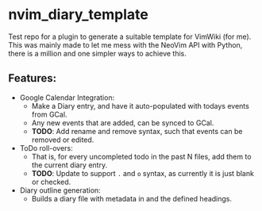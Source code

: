 # nvim_diary_template

Test repo for a plugin to generate a suitable template for VimWiki (for me).
This was mainly made to let me mess with the NeoVim API with Python, there is a
million and one simpler ways to achieve this.

## Features:
- Google Calendar Integration:
    - Make a Diary entry, and have it auto-populated with todays events
      from GCal.
    - Any new events that are added, can be synced to GCal.
    - **TODO**: Add rename and remove syntax, such that events can be removed
      or edited.
- ToDo roll-overs:
    - That is, for every uncompleted todo in the past N files, add them to
      the current diary entry.
    - **TODO**: Update to support `.` and `o` syntax, as currently it is just
      blank or checked.
- Diary outline generation:
    - Builds a diary file with metadata in and the defined headings.

